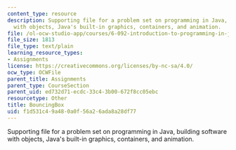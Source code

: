 ```yaml
---
content_type: resource
description: Supporting file for a problem set on programming in Java, building software
  with objects, Java's built-in graphics, containers, and animation.
file: /ol-ocw-studio-app/courses/6-092-introduction-to-programming-in-java-january-iap-2010/f1d531c49a480a0f56a26ada8a28df77_BouncingBox.java
file_size: 1813
file_type: text/plain
learning_resource_types:
- Assignments
license: https://creativecommons.org/licenses/by-nc-sa/4.0/
ocw_type: OCWFile
parent_title: Assignments
parent_type: CourseSection
parent_uid: ed732d71-ecdc-33c4-3b00-672f8cc05ebc
resourcetype: Other
title: BouncingBox
uid: f1d531c4-9a48-0a0f-56a2-6ada8a28df77
---
```

Supporting file for a problem set on programming in Java, building software with objects, Java's built-in graphics, containers, and animation.